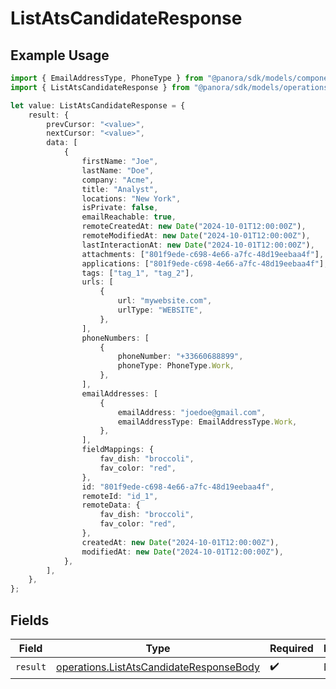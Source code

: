 # ListAtsCandidateResponse

## Example Usage

```typescript
import { EmailAddressType, PhoneType } from "@panora/sdk/models/components";
import { ListAtsCandidateResponse } from "@panora/sdk/models/operations";

let value: ListAtsCandidateResponse = {
    result: {
        prevCursor: "<value>",
        nextCursor: "<value>",
        data: [
            {
                firstName: "Joe",
                lastName: "Doe",
                company: "Acme",
                title: "Analyst",
                locations: "New York",
                isPrivate: false,
                emailReachable: true,
                remoteCreatedAt: new Date("2024-10-01T12:00:00Z"),
                remoteModifiedAt: new Date("2024-10-01T12:00:00Z"),
                lastInteractionAt: new Date("2024-10-01T12:00:00Z"),
                attachments: ["801f9ede-c698-4e66-a7fc-48d19eebaa4f"],
                applications: ["801f9ede-c698-4e66-a7fc-48d19eebaa4f"],
                tags: ["tag_1", "tag_2"],
                urls: [
                    {
                        url: "mywebsite.com",
                        urlType: "WEBSITE",
                    },
                ],
                phoneNumbers: [
                    {
                        phoneNumber: "+33660688899",
                        phoneType: PhoneType.Work,
                    },
                ],
                emailAddresses: [
                    {
                        emailAddress: "joedoe@gmail.com",
                        emailAddressType: EmailAddressType.Work,
                    },
                ],
                fieldMappings: {
                    fav_dish: "broccoli",
                    fav_color: "red",
                },
                id: "801f9ede-c698-4e66-a7fc-48d19eebaa4f",
                remoteId: "id_1",
                remoteData: {
                    fav_dish: "broccoli",
                    fav_color: "red",
                },
                createdAt: new Date("2024-10-01T12:00:00Z"),
                modifiedAt: new Date("2024-10-01T12:00:00Z"),
            },
        ],
    },
};
```

## Fields

| Field                                                                                              | Type                                                                                               | Required                                                                                           | Description                                                                                        |
| -------------------------------------------------------------------------------------------------- | -------------------------------------------------------------------------------------------------- | -------------------------------------------------------------------------------------------------- | -------------------------------------------------------------------------------------------------- |
| `result`                                                                                           | [operations.ListAtsCandidateResponseBody](../../models/operations/listatscandidateresponsebody.md) | :heavy_check_mark:                                                                                 | N/A                                                                                                |